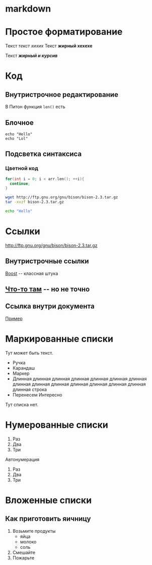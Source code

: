 # markdown

# Простое форматирование

Текст *текст хихих* 
Текст **жирный хехехе**

Текст ***жирный и курсив***

# Код

## Внутристрочное редактирование

В Питон функция `len()` есть

## Блочное

```
echo "Hello"
echo "Lol"

```

## Подсветка синтаксиса

### Цветной код

```cpp
for(int i = 0; i < arr.len(); ++i){
  continue;
}

```

```sh
wget http://ftp.gnu.org/gnu/bison/bison-2.3.tar.gz
tar -xvzf bison-2.3.tar.gz

echo "Hello"
``` 

# Ссылки

http://ftp.gnu.org/gnu/bison/bison-2.3.tar.gz

## Внутристрочные ссылки

[Boost](http://ftp.gnu.org/gnu/bison/bison-2.3.tar.gz) -- классная штука

## [Что-то там][метка] -- но не точно

[метка]:http://ftp.gnu.org/gnu/bison/bison-2.3.tar.gz

## Ссылка внутри документа

[Пример](#%D0%91%D0%BB%D0%BE%D1%87%D0%BD%D0%BE%D0%B5)

# Маркированные списки

Тут может быть текст.

* Ручка
* Карандаш 
* Маркер
* Длинная длинная длинная длинная длинная длинная длинная длинная длинная длинная длинная длинная длинная
длинная длинная  строка
* Перенесем
  Интересно

Тут списка нет.

# Нумерованные списки

1. Раз
2. Два
3. Три

Автонумерация

1. Раз
1. Два
1. Три

# Вложенные списки

## Как приготовить яичницу

1. Возьмите продукты
    * яйца
    * молоко
    * соль
1. Смешайте
1. Пожарьте
